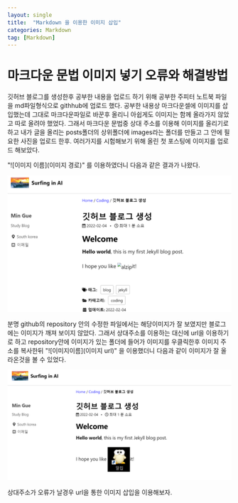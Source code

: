 ```yaml
---
layout: single
title:  "Markdown 을 이용한 이미지 삽입"
categories: Markdown
tag: [Markdown]
---
```


# 마크다운 문법 이미지 넣기 오류와 해결방법

깃허브 블로그를 생성한후 공부한 내용을 업로드 하기 위해 공부한 주피터 노트북 파일을 md파일형식으로 githhub에 업로드 했다. 공부한 내용상 마크다운셀에 이미지를 삽입했는데 그대로 마크다운파일로 바꾼후 올리니 아쉽게도 이미지는 함께 올라가지 않았고 따로 올려야 했었다.
그래서 마크다운 문법중 상대 주소를 이용해 이미지를 올리기로 하고 내가 글을 올리는 posts폴더의 상위폴더에 images라는 폴더를 만들고 그 안에 필요한 사진을 업로드 한후. 여러가지를 시험해보기 위해 올린 첫 포스팅에 이미지를 업로드 해보았다. 

"![이미지 이름](이미지 경로)" 를 이용하였더니 다음과 같은 결과가 나왔다.

![오류](https://github.com/skkumin/skkumin.github.io/blob/master/images/2022-02-05-markdown/%EB%B3%80%EA%B2%BDx.png?raw=true)

분명 github의 repository 안의 수정한 파일에서는 해당이미지가 잘 보였지만 블로그에는 이미지가 깨져 보이지 않았다. 그래서 상대주소를 이용하는 대신에 url을 이용하기로 하고 repository안에 이미지가 있는 폴더에 들어가 이미지를 우클릭한후 이미지 주소를 복사한뒤
"![이미지이름](이미지 url)" 을 이용했더니 다음과 같이 이미지가 잘 올라온것을 볼 수 있었다.

![성공](https://github.com/skkumin/skkumin.github.io/blob/master/images/2022-02-05-markdown/%EB%B3%80%EA%B2%BDo.png?raw=true)

상대주소가 오류가 날경우 url을 통한 이미지 삽입을 이용해보자.
